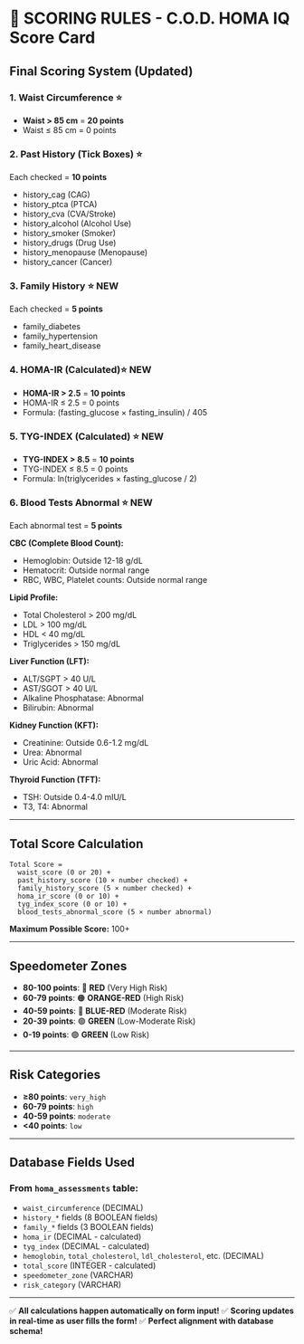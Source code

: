 # 🎯 SCORING RULES - C.O.D. HOMA IQ Score Card

## **Final Scoring System (Updated)**

### **1. Waist Circumference** ⭐
- **Waist > 85 cm** = **20 points**
- Waist ≤ 85 cm = 0 points

### **2. Past History (Tick Boxes)** ⭐
Each checked = **10 points**
- history_cag (CAG)
- history_ptca (PTCA)
- history_cva (CVA/Stroke)
- history_alcohol (Alcohol Use)
- history_smoker (Smoker)
- history_drugs (Drug Use)
- history_menopause (Menopause)
- history_cancer (Cancer)

### **3. Family History** ⭐ NEW
Each checked = **5 points**
- family_diabetes
- family_hypertension
- family_heart_disease

### **4. HOMA-IR (Calculated)**⭐ NEW
- **HOMA-IR > 2.5** = **10 points**
- HOMA-IR ≤ 2.5 = 0 points
- Formula: (fasting_glucose × fasting_insulin) / 405

### **5. TYG-INDEX (Calculated)** ⭐ NEW
- **TYG-INDEX > 8.5** = **10 points**
- TYG-INDEX ≤ 8.5 = 0 points
- Formula: ln(triglycerides × fasting_glucose / 2)

### **6. Blood Tests Abnormal** ⭐ NEW
Each abnormal test = **5 points**

**CBC (Complete Blood Count):**
- Hemoglobin: Outside 12-18 g/dL
- Hematocrit: Outside normal range
- RBC, WBC, Platelet counts: Outside normal range

**Lipid Profile:**
- Total Cholesterol > 200 mg/dL
- LDL > 100 mg/dL
- HDL < 40 mg/dL
- Triglycerides > 150 mg/dL

**Liver Function (LFT):**
- ALT/SGPT > 40 U/L
- AST/SGOT > 40 U/L
- Alkaline Phosphatase: Abnormal
- Bilirubin: Abnormal

**Kidney Function (KFT):**
- Creatinine: Outside 0.6-1.2 mg/dL
- Urea: Abnormal
- Uric Acid: Abnormal

**Thyroid Function (TFT):**
- TSH: Outside 0.4-4.0 mIU/L
- T3, T4: Abnormal

---

## **Total Score Calculation**

```
Total Score = 
  waist_score (0 or 20) +
  past_history_score (10 × number checked) +
  family_history_score (5 × number checked) +
  homa_ir_score (0 or 10) +
  tyg_index_score (0 or 10) +
  blood_tests_abnormal_score (5 × number abnormal)
```

**Maximum Possible Score:** 100+

---

## **Speedometer Zones**

- **80-100 points**: 🔴 **RED** (Very High Risk)
- **60-79 points**: 🟠 **ORANGE-RED** (High Risk)
- **40-59 points**: 🔵 **BLUE-RED** (Moderate Risk)
- **20-39 points**: 🟢 **GREEN** (Low-Moderate Risk)
- **0-19 points**: 🟢 **GREEN** (Low Risk)

---

## **Risk Categories**

- **≥80 points**: `very_high`
- **60-79 points**: `high`
- **40-59 points**: `moderate`
- **<40 points**: `low`

---

## **Database Fields Used**

### From `homa_assessments` table:
- `waist_circumference` (DECIMAL)
- `history_*` fields (8 BOOLEAN fields)
- `family_*` fields (3 BOOLEAN fields)
- `homa_ir` (DECIMAL - calculated)
- `tyg_index` (DECIMAL - calculated)
- `hemoglobin`, `total_cholesterol`, `ldl_cholesterol`, etc. (DECIMAL)
- `total_score` (INTEGER - calculated)
- `speedometer_zone` (VARCHAR)
- `risk_category` (VARCHAR)

---

✅ **All calculations happen automatically on form input!**
✅ **Scoring updates in real-time as user fills the form!**
✅ **Perfect alignment with database schema!**

